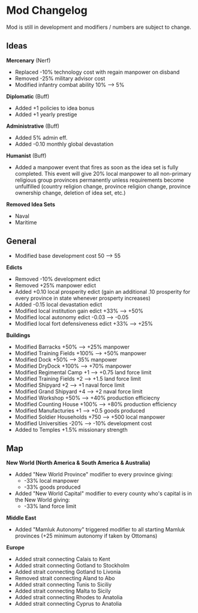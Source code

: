 # Mod Changelog 
Mod is still in development and modifiers / numbers are subject to change.
## Ideas

**Mercenary** (Nerf)
 - Replaced -10% technology cost with regain manpower on disband
 - Removed -25% military advisor cost
 - Modified infantry combat ability 10% --> 5%

**Diplomatic** (Buff)
 - Added +1 policies to idea bonus 
 - Added +1 yearly prestige

**Administrative** (Buff)
 - Added 5% admin eff.
 - Added -0.10 monthly global devastation

**Humanist** (Buff)
 - Added a manpower event that fires as soon as the idea set is fully completed. This event will give 20% local manpower to all non-primary religious group provinces permanently unless requirements become unfulfilled (country religion change, province religion change, province ownership change, deletion of idea set, etc.)

**Removed Idea Sets**
 - Naval
 - Maritime

## General
- Modified base development cost 50 --> 55

**Edicts**
 - Removed -10% development edict
 - Removed +25% manpower edict
 - Added +0.10 local prosperity edict (gain an additional .10 prosperity for every province in state whenever prosperty increases)
 - Added -0.15 local devastation edict
 - Modified local institution gain edict +33% --> +50%
 - Modified local autonomy edict -0.03 --> -0.05
 - Modified local fort defensiveness edict +33% --> +25%

**Buildings**
 - Modified Barracks +50% --> +25% manpower
 - Modified Training Fields +100% --> +50% manpower
 - Modified Dock +50% --> 35% manpower
 - Modified DryDock +100% --> +70% manpower
 - Modified Regimental Camp +1 --> +0.75 land force limit
 - Modified Training Fields +2 --> +1.5 land force limit
 - Modified Shipyard +2 --> +1 naval force limit
 - Modified Grand Shipyard +4 --> +2 naval force limit
 - Modified Workshop +50% --> +40% production efficiecny
 - Modified Counting House +100% --> +80% production efficiency
 - Modified Manufacturies +1 --> +0.5 goods produced
 - Modified Soldier Households +750 --> +500 local manpower
 - Modified Universities -20% --> -10% development cost
 - Added to Temples +1.5% missionary strength 


## Map
**New World (North America & South America & Australia)**
 - Added "New World Province" modifier to every province giving:
	 - -33% local manpower
	 - -33% goods produced
 - Added "New World Capital" modifier to every county who's capital is in the New World giving:
	 - -33% land force limit

 **Middle East**
 - Added "Mamluk Autonomy" triggered modifier to all starting Mamluk provinces (+25 minimum autonomy if taken by Ottomans)
	 
**Europe**
 - Added strait connecting Calais to Kent
 - Added strait connecting Gotland to Stockholm
 - Added strait connecting Gotland to Livonia
 - Removed strait connecting Aland to Abo
 - Added strait connecting Tunis to Siciliy
 - Added strait connecting Malta to Sicily
 - Added strait connecting Rhodes to Anatolia
 - Added strait connecting Cyprus to Anatolia
